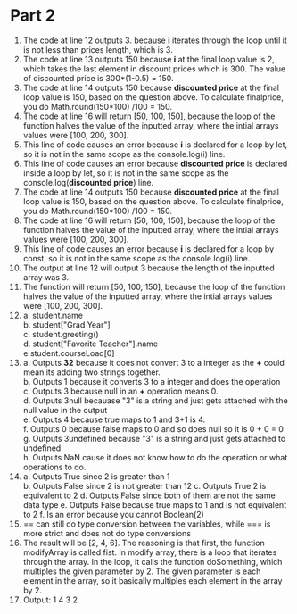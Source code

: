 # Part 2
1. The code at line 12 outputs 3. because **i** iterates through the loop until it is not less than prices length, which is 3.
2. The code at line 13 outputs 150 because **i** at the final loop value is 2, which takes the last element in discount prices which is 300. The value of discounted price is  300*(1-0.5) = 150.
3. The code at line 14 outputs 150 because **discounted price** at the final loop value is 150, based on the question above. To calculate finalprice, you do Math.round(150*100) /100 = 150.
4. The code at line 16 will return [50, 100, 150], because the loop of the function halves the value of the inputted array, where the intial arrays values were [100, 200, 300].
5. This line of code causes an error because **i** is declared for a loop by let, so it is not in the same scope as the console.log(i) line.
6. This line of code causes an error because **discounted price** is declared inside a loop by let, so it is not in the same scope as the console.log(**discounted price**) line.
7. The code at line 14 outputs 150 because **discounted price** at the final loop value is 150, based on the question above. To calculate finalprice, you do Math.round(150*100) /100 = 150.
8. The code at line 16 will return [50, 100, 150], because the loop of the function halves the value of the inputted array, where the intial arrays values were [100, 200, 300].
9. This line of code causes an error because **i** is declared for a loop by const, so it is not in the same scope as the console.log(i) line.
10. The output at line 12 will output 3 because the length of the inputted array was 3.
11. The function will return [50, 100, 150], because the loop of the function halves the value of the inputted array, where the intial arrays values were [100, 200, 300].
12. 
    a. student.name  
    b. student["Grad Year"]  
    c. student.greeting()  
    d. student["Favorite Teacher"].name  
    e student.courseLoad[0]  
13. 
    a. Outputs **32** because it does not convert 3 to a integer as the **+** could mean its adding two strings together.  
    b. Outputs 1 because it converts 3 to a integer and does the operation  
    c. Outputs 3 because null in an **+** operation means 0.   
    d. Outputs 3null becauase "3" is a string and just gets attached with the null value in the output   
    e. Outputs 4 because true maps to 1 and 3+1 is 4.  
    f. Outputs 0 because false maps to 0 and so does null so it is 0 + 0 = 0  
    g. Outputs 3undefined because "3" is a string and just gets attached to undefined  
    h. Outputs NaN cause it does not know how to do the operation or what operations to do.  
14. 
    a. Outputs True since 2 is greater than 1  
    b. Outputs False  since 2 is not greater than 12
    c. Outputs True 2 is equivalent to 2
    d. Outputs False since both of them are not the same data type
    e. Outputs False because true maps to 1 and is not equivalent to 2
    f. Is an error because you cannot Boolean(2)
15. == can still do type conversion between the variables, while === is more strict and does not do type conversions
17. The result will be [2, 4, 6]. The reasoning is that first, the function modifyArray is called fist. In modify array, there is a loop that iterates through the array. In the loop, it calls the function doSomething, which multiples the given parameter by 2. The given parameter is each element in the array, so it basically multiples each element in the array by 2.
19. Output:
    1
    4
    3
    2
